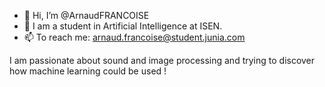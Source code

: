 - 👋 Hi, I’m @ArnaudFRANCOISE
- 🌱 I am a student in Artificial Intelligence at ISEN.
- 📫 To reach me: arnaud.francoise@student.junia.com

I am passionate about sound and image processing and trying to discover how machine learning could be used !

<!---
ArnaudFRANCOISE/ArnaudFRANCOISE is a ✨ special ✨ repository because its `README.md` (this file) appears on your GitHub profile.
You can click the Preview link to take a look at your changes.
--->
